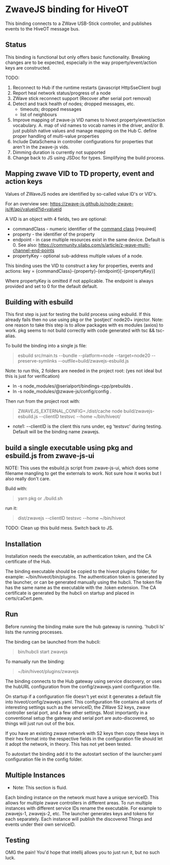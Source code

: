 # ZwaveJS binding for HiveOT

This binding connects to a ZWave USB-Stick controller, and publishes events to the HiveOT message bus.

## Status

This binding is functional but only offers basic functionality. 
Breaking changes are to be expected, especially in the way property/event/action keys are constructed. 

TODO:
1. Reconnect to Hub if the runtime restarts (javascript HttpSseClient bug)
2. Report heal network status/progress of a node
1. ZWave stick reconnect support (Recover after serial port removal)
1. Detect and track health of nodes; dropped messages, etc.
    * timeouts; dropped messages
    * list of neighbours
1. Improve mapping of zwave-js VID names to hiveot property/event/action vocabulary. 
   A. map of vid names to vocab names in the driver, and/or 
   B. just publish native values and manage mapping on the Hub C. define proper handling of multi-value properties
1. Include DataSchema in controller configurations for properties that aren't in the zwave-js vids.
1. Dimming duration is currently not supported
1. Change back to JS using JSDoc for types. Simplifying the build process.


## Mapping zwave VID to TD property, event and action keys

Values of ZWaveJS nodes are identified by so-called value ID's or VID's.

For an overview see: https://zwave-js.github.io/node-zwave-js/#/api/valueid?id=valueid

A VID is an object with 4 fields, two are optional:
* commandClass - numeric identifier of the [command class](https://zwave-js.github.io/node-zwave-js/#/api/CCs/index) [required]
* property - the identifier of the property
* endpoint - in case multiple resources exist in the same device. Default is 0. See also: https://community.silabs.com/s/article/z-wave-multi-channel-end-points
* propertyKey - optional sub-address multiple values of a node. 

This binding uses the VID to construct a key for properties, events and actions:
  key = {commandClass}-{property}-{endpoint}[-{propertyKey}] 

Where propertyKey is omitted if not applicable. The endpoint is always provided and set to 0 for the default default.


## Building with esbuild

This first step is just for testing the build process using esbuild. If this already fails then no use using pkg or the 'postject' node20+ injector. Note: one reason to take this step is to allow packages with es modules (axios) to work. pkg seems to not build correctly with code generated with tsc && tsc-alias.

To build the binding into a single js file:

> esbuild src/main.ts --bundle --platform=node --target=node20 --preserve-symlinks --outfile=build/zwavejs-esbuild.js

Note: to run this, 2 folders are needed in the project root: (yes not ideal but this is just for verification)

* ln -s node_modules/@serialport/bindings-cpp/prebuilds .
* ln -s node_modules/@zwave-js/config/config .

Then run from the project root with:
> ZWAVEJS_EXTERNAL_CONFIG=./dist/cache node build/zwavejs-esbuild.js --clientID testsvc --home ~/bin/hiveot/

* note1: --clientID is the client this runs under, eg 'testsvc' during testing. Default will be the binding name zwavejs.

## build a single executable using pkg and esbuild.js from zwave-js-ui

NOTE: This uses the esbuild.js script from zwave-js-ui, which does some filename mangling to
get the externals to work. Not sure how it works but I also really don't care.

Build with:
> yarn pkg    or   ./build.sh

run it:
> dist/zwavejs --clientID testsvc --home ~/bin/hiveot

TODO: Clean up this build mess. Switch back to JS.

## Installation

Installation needs the executable, an authentication token, and the CA certificate of the Hub.

The binding executable should be copied to the hiveot plugins folder, for example: ~/bin/hiveot/bin/plugins. The authentication token is generated by the launcher, or can be generated manually using the hubcli. The token file has the same name as the executable with the .token extension. The CA certificate is generated by the hubcli on startup and placed in certs/caCert.pem.


## Run

Before running the binding make sure the hub gateway is running. 'hubcli ls' lists the running processes.

The binding can be launched from the hubcli:
> bin/hubcli start zwavejs

To manually run the binding:
> ~/bin/hiveot/plugins/zwavejs

The binding connects to the Hub gateway using service discovery, or uses the hubURL configuration from the config/zwavejs.yaml configuration file.

On startup if a configuration file doesn't yet exist it generates a default file into hiveot/config/zwavejs.yaml. This configuration file contains all sorts of interesting settings such as the serviceID, the ZWave S2 keys, zwave controller serial port, and a few other settings. Most importantly in a conventional setup the gateway and serial port are auto-discovered, so things will just run out of the box.

If you have an existing zwave network with S2 keys then copy these keys in their hex format into the respective fields in the configuration file should let it adopt the network, in theory. This has not yet been tested.

To autostart the binding add it to the autostart section of the launcher.yaml configuration file in the config folder.

## Multiple Instances

* Note: This section is fluid.

Each binding instance on the network must have a unique serviceID. This allows for multiple zwave controllers in different areas. To run multiple instances with different service IDs rename the executable. For example to zwavejs-1, zwavejs-2, etc. The launcher generates keys and tokens for each separately. Each instance will publish the discovered Things and events under their own serviceID.


## Testing

OMG the pain!
You'd hope that intellij allows you to just run it, but no such luck.
